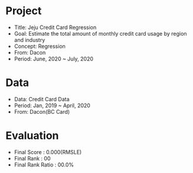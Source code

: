 # Project
- Title: Jeju Credit Card Regression
- Goal: Estimate the total amount of monthly credit card usage by region and industry
- Concept: Regression
- From: Dacon
- Period: June, 2020 ~ July, 2020

# Data
- Data: Credit Card Data
- Period: Jan, 2019 ~ April, 2020
- From: Dacon(BC Card)

# Evaluation
- Final Score : 0.000(RMSLE)
- Final Rank : 00
- Final Rank Ratio : 00.0%

